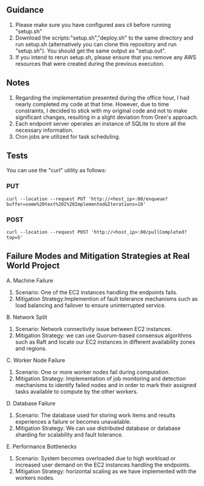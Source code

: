 ## Guidance
1. Please make sure you have configured aws cli before running "setup.sh"
2. Download the scripts:"setup.sh","deploy.sh" to the same directory and run setup.sh (alternatively you can clone this repository and run "setup.sh"). You should get the same output as "setup.out".
3. If you intend to rerun setup.sh, please ensure that you remove any AWS resources that were created during the previous execution.

## Notes
1. Regarding the implementation presented during the office hour, I had nearly completed my code at that time. However, due to time constraints, I decided to stick with my original code and not to make significant changes, resulting in a slight deviation from Oren's approach.
2. Each endpoint server operates an instance of SQLite to store all the necessary information.
3. Cron jobs are utilized for task scheduling.

## Tests
You can use the "curl" utility as follows:
### PUT
```
curl --location --request PUT 'http://<host_ip>:80/enqueue?buffer=some%20text%20I%20Implemented&Iterations=10'
```
### POST
```
curl --location --request POST 'http://<host_ip>:80/pullCompleted?top=5'
```

## Failure Modes and Mitigation Strategies at Real World Project

A. Machine Failure
1. Scenario: One of the EC2 instances handling the endpoints fails.
2. Mitigation Strategy:Implemention of fault tolerance mechanisms such as load balancing and failover to ensure uninterrupted service.

B. Network Split
1. Scenario: Network connectivity issue between EC2 instances.
2. Mitigation Strategy: we can use Quorum-based consensus algorithms such as Raft and locate our EC2 instances in different availability zones and regions.

C. Worker Node Failure
1. Scenario: One or more worker nodes fail during computation.
2. Mitigation Strategy: Implementation of job monitoring and detection mechanisms to identify failed nodes and in order to mark their assigned tasks available to compute by the other workers.

D. Database Failure
1. Scenario: The database used for storing work items and results experiences a failure or becomes unavailable.
2. Mitigation Strategy: We can use distributed database or database sharding for scalability and fault tolerance.

E. Performance Bottlenecks 
1. Scenario: System becomes overloaded due to high workload or increased user demand on the EC2 instances handling the endpoints. 
2. Mitigation Strategy: horizontal scaling as we have implemented with the workers nodes.


